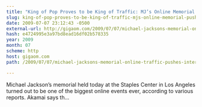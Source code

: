 ```yaml
---
title: "King of Pop Proves to be King of Traffic: MJ’s Online Memorial Pushes Internet’s Limits"
slug: king-of-pop-proves-to-be-king-of-traffic-mjs-online-memorial-pushes
date: 2009-07-07 23:12:43 -0500
external-url: http://gigaom.com/2009/07/07/michael-jacksons-memorial-online-traffic-pushes-internets-limits/
hash: e4724995e3a97bd8ead16df02b578335
year: 2009
month: 07
scheme: http
host: gigaom.com
path: /2009/07/07/michael-jacksons-memorial-online-traffic-pushes-internets-limits/

---
```


Michael Jackson’s memorial held today at the Staples Center in Los Angeles turned out to be one of the biggest online events ever, according to various reports. Akamai says th...

